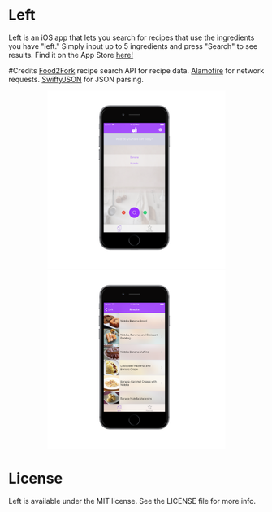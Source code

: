 # Left
Left is an iOS app that lets you search for recipes that use the ingredients you have "left." Simply input up to 5 ingredients and press
"Search" to see results. Find it on the App Store [here!](https://appsto.re/us/QIpFcb.i)

#Credits
[Food2Fork](https://food2fork.com) recipe search API for recipe data.
[Alamofire](https://github.com/Alamofire/Alamofire) for network requests.
[SwiftyJSON](https://github.com/SwiftyJSON/SwiftyJSON) for JSON parsing.

<p align="center">
<img src="left3.png" width="350"/>
<img src="left4.png" width="350"/>
</p>

# License

Left is available under the MIT license. See the LICENSE file for more info.
